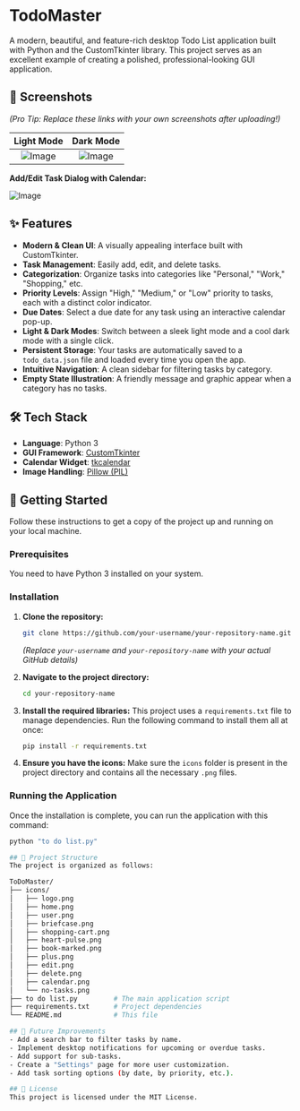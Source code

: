 # TodoMaster 

A modern, beautiful, and feature-rich desktop Todo List application built with Python and the CustomTkinter library. This project serves as an excellent example of creating a polished, professional-looking GUI application.

## 📸 Screenshots

*(Pro Tip: Replace these links with your own screenshots after uploading!)*

| Light Mode | Dark Mode |
| :---: | :---: |
| ![Image](https://github.com/user-attachments/assets/782c622e-15f8-4eb8-be04-791360c67fe4) | ![Image](https://github.com/user-attachments/assets/d7d566f5-6054-476c-b6e4-663bc0047a61) |

**Add/Edit Task Dialog with Calendar:**

![Image](https://github.com/user-attachments/assets/52c1cbd1-4a70-4810-ba88-41b29299c918)


## ✨ Features

- **Modern & Clean UI**: A visually appealing interface built with CustomTkinter.
- **Task Management**: Easily add, edit, and delete tasks.
- **Categorization**: Organize tasks into categories like "Personal," "Work," "Shopping," etc.
- **Priority Levels**: Assign "High," "Medium," or "Low" priority to tasks, each with a distinct color indicator.
- **Due Dates**: Select a due date for any task using an interactive calendar pop-up.
- **Light & Dark Modes**: Switch between a sleek light mode and a cool dark mode with a single click.
- **Persistent Storage**: Your tasks are automatically saved to a `todo_data.json` file and loaded every time you open the app.
- **Intuitive Navigation**: A clean sidebar for filtering tasks by category.
- **Empty State Illustration**: A friendly message and graphic appear when a category has no tasks.


## 🛠️ Tech Stack

- **Language**: Python 3
- **GUI Framework**: [CustomTkinter](https://github.com/TomSchimansky/CustomTkinter)
- **Calendar Widget**: [tkcalendar](https://github.com/j4321/tkcalendar)
- **Image Handling**: [Pillow (PIL)](https://python-pillow.org/)


## 🚀 Getting Started

Follow these instructions to get a copy of the project up and running on your local machine.

### Prerequisites

You need to have Python 3 installed on your system.

### Installation

1.  **Clone the repository:**
    ```bash
    git clone https://github.com/your-username/your-repository-name.git
    ```
    *(Replace `your-username` and `your-repository-name` with your actual GitHub details)*

2.  **Navigate to the project directory:**
    ```bash
    cd your-repository-name
    ```

3.  **Install the required libraries:**
    This project uses a `requirements.txt` file to manage dependencies. Run the following command to install them all at once:
    ```bash
    pip install -r requirements.txt
    ```

4.  **Ensure you have the icons:**
    Make sure the `icons` folder is present in the project directory and contains all the necessary `.png` files.

### Running the Application

Once the installation is complete, you can run the application with this command:
```bash
python "to do list.py"

## 📂 Project Structure
The project is organized as follows:

ToDoMaster/
├── icons/
│   ├── logo.png
│   ├── home.png
│   ├── user.png
│   ├── briefcase.png
│   ├── shopping-cart.png
│   ├── heart-pulse.png
│   ├── book-marked.png
│   ├── plus.png
│   ├── edit.png
│   ├── delete.png
│   ├── calendar.png
│   └── no-tasks.png
├── to do list.py         # The main application script
├── requirements.txt      # Project dependencies
└── README.md             # This file

## 🌟 Future Improvements
- Add a search bar to filter tasks by name.
- Implement desktop notifications for upcoming or overdue tasks.
- Add support for sub-tasks.
- Create a "Settings" page for more user customization.
- Add task sorting options (by date, by priority, etc.).

## 📜 License
This project is licensed under the MIT License.
